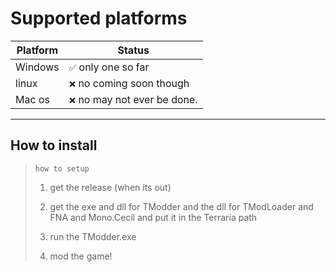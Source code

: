 # Supported platforms

| Platform          | Status                                     |
|-------------------|--------------------------------------------|
| Windows           | `✅`  only one so far                      |
| linux             | `❌` no coming soon though                 |
| Mac os            | `❌` no may not ever be done.              |

------

How to install
------
> `how to setup`
> 
> 1. get the release (when its out)
>    
> 2. get the exe and dll for TModder and the dll for TModLoader and FNA and Mono.Cecil and put it in the Terraria path
>
> 3. run the TModder.exe
>
> 4. mod the game!
